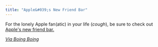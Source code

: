 ```yaml
---
title: "Apple&#039;s New Friend Bar"
---
```

<p>For the lonely Apple fan(atic) in your life (<em>cough</em>), be sure to check out <a href="https://www.theonion.com/video/new-apple-friend-bar-gives-customers-someone-to-ta,17693/">Apple's new friend bar.</p>
<p><em>Via <a href="https://www.boingboing.net/2010/07/08/onion-new-apple-stor.html">Boing Boing</a></em></p>
